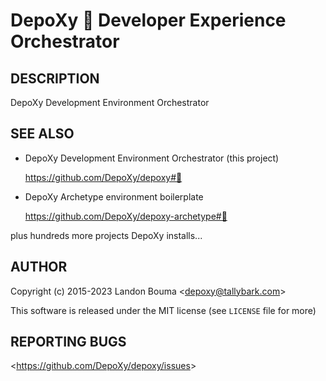 DepoXy 🍯 Developer Experience Orchestrator
===========================================

## DESCRIPTION

  DepoXy Development Environment Orchestrator

## SEE ALSO

  - DepoXy Development Environment Orchestrator (this project)

    https://github.com/DepoXy/depoxy#🍯

  - DepoXy Archetype environment boilerplate

    https://github.com/DepoXy/depoxy-archetype#🏹

  plus hundreds more projects DepoXy installs...

## AUTHOR

Copyright (c) 2015-2023 Landon Bouma &lt;depoxy@tallybark.com&gt;

This software is released under the MIT license (see `LICENSE` file for more)

## REPORTING BUGS

&lt;https://github.com/DepoXy/depoxy/issues&gt;

